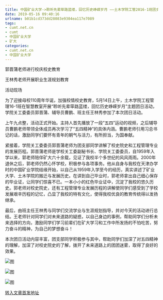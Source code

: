 ```yaml
---
title: 中国矿业大学->聆听先辈筚路蓝缕，回忆历史峥嵘岁月 ——土木学院工管2016-1班团支部举办“三到一构建”系列主题团日活动 | cumt.net.cn
date: 2019-05-16 09:40:16
urlname: b01b1cd373dd28083e9304ea117e7089
tags: 
- cumt.net.cn
- cumt
- 中国矿业大学
- 矿大
categories:
- cumt.net.cn
- 中国矿业大学
---
```



郭晋蒲老师进行校庆校史教育

王林秀老师开展职业生涯规划教育

活动现场

为了迎接母校110周年华诞，加强校情校史教育，5月14日上午，土木学院工程管理16-1班在智慧教室开展“聆听先辈筚路蓝缕，回忆历史峥嵘岁月”主题团日活动，学院关工委委员郭晋蒲、辅导员曹鹏、班主任王林秀参加了本次团日活动。

上午九点整，活动正式开始。主持人首先播放了一段“五四”运动的视频，之后辅导员曹鹏老师带领全体成员再次学习了“五四精神”的具体内涵。曹鹏老师引用习总书记的话，激励同学们要怀有青年的朝气与活力，有所担当，为国奉献。

紧接着，学院关工委委员郭晋蒲老师为团支部同学讲解了校史院史和工程管理专业的发展历程。郭晋蒲老师是学校关工委副秘书长、学院关工委委员，自1959年入学以来，郭老师陪伴矿大六十余载，见证了我校半个多世纪的风风雨雨。2000年退休之后，郭老师仍然心怀学校，积极参与各项事务。他从自身与我校在天津办学时的中国矿业学院结缘开始，以自己从1959年入学至今的经历，真实讲述了矿业大学、土木学院的搬迁与发展历史。在讲到自己毕业时，郭老师拿出自己细心保存的毕业证，让同学们惊喜不已。一本小小的红色毕业证中，沉淀了我校的悠久历史。郭老师对校史院史，还有工程管理专业发展历程的讲解使同学们感受到了学校发展艰辛历程的记忆，凸显了我校的特有文化，使得我校优良的教育传统得以发扬继承。

最后，由班主任王林秀与同学们交流学业与生涯规划指导，并对今天的活动进行总结。王老师针对同学们对未来道路的疑惑，以自己身边的事例，帮助同学们分析未来选择的方向，激励同学们学习前辈们在矿大学习和工作中所发扬的不怕吃苦，努力奋斗的精神，为自己的梦想奋斗！

本次团日活动内容丰富，团支部同学积极参与其中，帮助同学们加深了对五四精神的理解，加深了对校史院史的了解，拨开了未来道路上的团团迷雾，取得了良好的效果。



![图](http://xwzx.cumt.edu.cn/_upload/article/images/04/a0/bc4c2dca4fd8960e42c31db4273e/f2189695-7d7b-4b89-9d1a-6d411ec0d2ac.jpg)

![图](http://xwzx.cumt.edu.cn/_upload/article/images/04/a0/bc4c2dca4fd8960e42c31db4273e/bd032a30-94d8-40fd-a0bc-475c77be4c0d.jpg)

![图](http://xwzx.cumt.edu.cn/_upload/article/images/04/a0/bc4c2dca4fd8960e42c31db4273e/96afaff1-eacd-40e0-90c7-1460780a0fea.jpg)

[转入文章首发地址](http://xwzx.cumt.edu.cn/02/1a/c523a524826/page.htm)